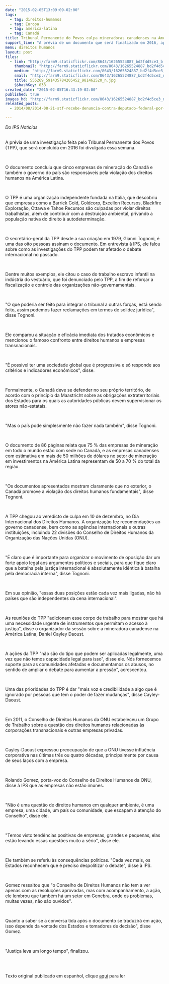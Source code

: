 ```yaml
---
date: "2015-02-05T13:09:09-02:00"
tags:
  - tag: direitos-humanos
  - tag: Europa
  - tag: américa-latina
  - tag: Canadá
title: Tribunal Permanente do Povos culpa mineradoras canadenses na América Latina
support_line: "A prévia de um documento que será finalizado em 2016, aponta o Canadá como um dos maiores responsáveis pela violação de direitos humanos na AL"
menu: direitos humanos
layout: post
files:
  - link: "http://farm9.staticflickr.com/8643/16265524887_bd2f4d5ce3_b.jpg"
    thumbnail: "http://farm9.staticflickr.com/8643/16265524887_bd2f4d5ce3_t.jpg"
    medium: "http://farm9.staticflickr.com/8643/16265524887_bd2f4d5ce3_z.jpg"
    small: "http://farm9.staticflickr.com/8643/16265524887_bd2f4d5ce3_n.jpg"
    title: 555269_591435784205452_981462520_n.jpg
    $$hashKey: 038
created_date: "2015-02-05T16:43:19-02:00"
published: true
images_hd: "http://farm9.staticflickr.com/8643/16265524887_bd2f4d5ce3_n.jpg"
releated_posts:
  - 2014/08/2014-08-21-stf-recebe-denuncia-contra-deputado-federal-por-trabalho-escravo.md

---
```

<p><em>Do IPS Not&iacute;cias </em></p>

<p>&nbsp;<br />
A pr&eacute;via de uma investiga&ccedil;&atilde;o feita pelo Tribunal Permanente dos Povos (TPP), que ser&aacute; conclu&iacute;da em 2016 foi divulgada essa semana.</p>

<p>&nbsp;</p>

<p>O documento concluiu que cinco empresas de minera&ccedil;&atilde;o do Canad&aacute; e tamb&eacute;m o governo do pa&iacute;s s&atilde;o respons&aacute;veis pela viola&ccedil;&atilde;o dos direitos humanos na Am&eacute;rica Latina.</p>

<p>&nbsp;</p>

<p>O TPP &eacute; uma organiza&ccedil;&atilde;o independente fundada na It&aacute;lia, que descobriu que empresas como a Barrick Gold, Goldcorp, Excellon Recursos, Blackfire Explora&ccedil;&atilde;o, Ottawa e Tahoe Recursos s&atilde;o culpadas por violar direitos trabalhistas, al&eacute;m de contribuir com a destrui&ccedil;&atilde;o ambiental, privando a popula&ccedil;&atilde;o nativa do direito &agrave; autodetermina&ccedil;&atilde;o.</p>

<p>&nbsp;</p>

<p>O secret&aacute;rio-geral da TPP desde a sua cria&ccedil;&atilde;o em 1979, Gianni Tognoni, &eacute; uma das oito pessoas assinam o documento. Em entrevista &agrave; IPS, ele falou sobre como as investiga&ccedil;&otilde;es do TPP podem ter afetado o debate internacional no passado.</p>

<p>&nbsp;</p>

<p>Dentre muitos exemplos, ele citou o caso do trabalho escravo infantil na ind&uacute;stria do vestu&aacute;rio, que foi denunciado pelo TPP, a fim de refor&ccedil;ar a fiscaliza&ccedil;&atilde;o e controle das organiza&ccedil;&otilde;es n&atilde;o-governamentais.</p>

<p>&nbsp;</p>

<p>&quot;O que poderia ser feito para integrar o tribunal a outras for&ccedil;as, est&aacute; sendo feito, assim podemos fazer reclama&ccedil;&otilde;es em termos de solidez jur&iacute;dica&quot;, disse Tognoni.</p>

<p>&nbsp;</p>

<p>Ele comparou a situa&ccedil;&atilde;o e efic&aacute;cia imediata dos tratados econ&ocirc;micos e mencionou o famoso confronto entre direitos humanos e empresas transnacionais.</p>

<p>&nbsp;</p>

<p>&quot;&Eacute; poss&iacute;vel ter uma sociedade global que &eacute; progressiva e s&oacute; responde aos crit&eacute;rios e indicadores econ&ocirc;micos&quot;, disse.</p>

<p>&nbsp;</p>

<p>Formalmente, o Canad&aacute; deve se defender no seu pr&oacute;prio territ&oacute;rio, de acordo com o princ&iacute;pio da Maastricht sobre as obriga&ccedil;&otilde;es extraterritoriais dos Estados para os quais as autoridades p&uacute;blicas devem supervisionar os atores n&atilde;o-estatais.</p>

<p>&nbsp;</p>

<p>&quot;Mas o pa&iacute;s pode simplesmente n&atilde;o fazer nada tamb&eacute;m&quot;, disse Tognoni.</p>

<p>&nbsp;</p>

<p>O documento de 86 p&aacute;ginas relata que 75 % das empresas de minera&ccedil;&atilde;o em todo o mundo est&atilde;o com sede no Canad&aacute;, e as empresas canadenses com estimativa em mais de 50 milh&otilde;es de d&oacute;lares no setor de minera&ccedil;&atilde;o em investimentos na Am&eacute;rica Latina representam de 50 a 70 % do total da regi&atilde;o.</p>

<p>&nbsp;</p>

<p>&quot;Os documentos apresentados mostram claramente que no exterior, o Canad&aacute; promove a viola&ccedil;&atilde;o dos direitos humanos fundamentais&quot;, disse Tognoni.</p>

<p>&nbsp;</p>

<p>A TPP chegou ao veredicto de culpa em 10 de dezembro, no Dia Internacional dos Direitos Humanos. A organiza&ccedil;&atilde;o fez recomenda&ccedil;&otilde;es ao governo canadense, bem como as ag&ecirc;ncias internacionais e outras institui&ccedil;&otilde;es, incluindo 22 divis&otilde;es do Conselho de Direitos Humanos da Organiza&ccedil;&atilde;o das Na&ccedil;&otilde;es Unidas (ONU).</p>

<p>&nbsp;</p>

<p>&quot;&Eacute; claro que &eacute; importante para organizar o movimento de oposi&ccedil;&atilde;o dar um forte apoio legal aos argumentos pol&iacute;ticos e sociais, para que fique claro que a batalha pela justi&ccedil;a internacional &eacute; absolutamente id&ecirc;ntica &agrave; batalha pela democracia interna&quot;, disse Tognoni.</p>

<p>&nbsp;</p>

<p>Em sua opini&atilde;o, &quot;essas duas posi&ccedil;&otilde;es est&atilde;o cada vez mais ligadas, n&atilde;o h&aacute; pa&iacute;ses que s&atilde;o independentes da cena internacional&quot;.</p>

<p>&nbsp;</p>

<p>As reuni&otilde;es do TPP &quot;adicionam esse corpo de trabalho para mostrar que h&aacute; uma necessidade urgente de instrumentos que permitam o acesso &agrave; justi&ccedil;a&quot;, disse o organizador da sess&atilde;o sobre a mineradora canadense na Am&eacute;rica Latina, Daniel Cayley Daoust.</p>

<p>&nbsp;</p>

<p>A a&ccedil;&otilde;es da TPP &quot;n&atilde;o s&atilde;o do tipo que podem ser aplicadas legalmente, uma vez que n&atilde;o temos capacidade legal para isso&quot;, disse ele. N&oacute;s fornecemos suporte para as comunidades afetadas e documentamos os abusos, no sentido de ampliar o debate para aumentar a press&atilde;o&quot;, acrescentou.</p>

<p>&nbsp;</p>

<p>Uma das prioridades do TPP &eacute; dar &quot;mais voz e credibilidade a algo que &eacute; ignorado por pessoas que tem o poder de fazer mudan&ccedil;as&quot;, disse Cayley-Daoust.</p>

<p>&nbsp;</p>

<p>Em 2011, o Conselho de Direitos Humanos da ONU estabeleceu um Grupo de Trabalho sobre a quest&atilde;o dos direitos humanos relacionadas &agrave;s corpora&ccedil;&otilde;es transnacionais e outras empresas privadas.</p>

<p>&nbsp;</p>

<p>Cayley-Daoust expressou preocupa&ccedil;&atilde;o de que a ONU tivesse influ&ecirc;ncia corporativa nas &uacute;ltimas tr&ecirc;s ou quatro d&eacute;cadas, principalmente por causa de seus la&ccedil;os com a empresa.</p>

<p>&nbsp;</p>

<p>Rolando Gomez, porta-voz do Conselho de Direitos Humanos da ONU, disse &agrave; IPS que as empresas n&atilde;o est&atilde;o imunes.</p>

<p>&nbsp;</p>

<p>&quot;N&atilde;o &eacute; uma quest&atilde;o de direitos humanos em qualquer ambiente, &eacute; uma empresa, uma cidade, um pa&iacute;s ou comunidade, que escapam &agrave; aten&ccedil;&atilde;o do Conselho&quot;, disse ele.</p>

<p>&nbsp;</p>

<p>&quot;Temos visto tend&ecirc;ncias positivas de empresas, grandes e pequenas, elas est&atilde;o levando essas quest&otilde;es muito a s&eacute;rio&quot;, disse ele.</p>

<p>&nbsp;</p>

<p>Ele tamb&eacute;m se referiu &agrave;s consequ&ecirc;ncias pol&iacute;ticas. &quot;Cada vez mais, os Estados reconhecem que &eacute; preciso despolitizar o debate&quot;, disse &agrave; IPS.</p>

<p>&nbsp;</p>

<p>Gomez ressaltou que &quot;o Conselho de Direitos Humanos n&atilde;o tem a ver apenas com as resolu&ccedil;&otilde;es aprovadas, mas com acompanhamento, a a&ccedil;&atilde;o, ele lembrou que tamb&eacute;m h&aacute; um setor em Genebra, onde os problemas, muitas vezes, n&atilde;o s&atilde;o ouvidos&quot;.</p>

<p>&nbsp;</p>

<p>Quanto a saber se a conversa tida ap&oacute;s o documento se traduzir&aacute; em a&ccedil;&atilde;o, isso depende da vontade dos Estados e tomadores de decis&atilde;o&quot;, disse Gomez.</p>

<p>&nbsp;</p>

<p>&quot;Justi&ccedil;a leva um longo tempo&quot;, finalizou.</p>

<p>&nbsp;</p>

<p><br />
Texto original publicado em espanhol, clique <a href="http://www.ipsnoticias.net/2015/02/tribunal-popular-culpa-a-mineras-canadienses-en-america-latina/">aqui</a> para ler</p>

<p>&nbsp;</p>
